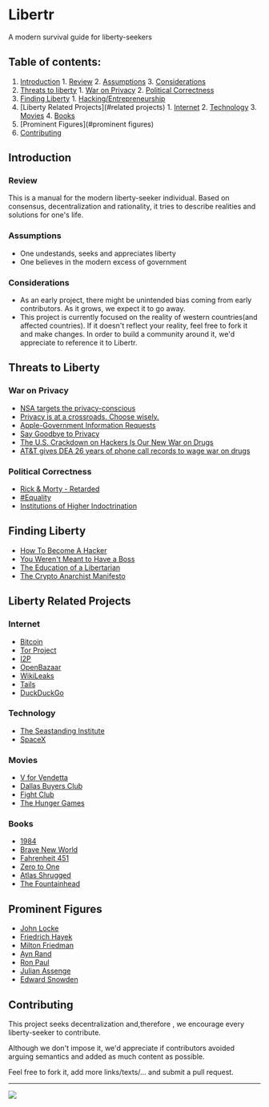 # Libertr
A modern survival guide for liberty-seekers


## Table of contents:

  1. [Introduction](#introduction)
    1. [Review](#review)
    2. [Assumptions](#assumptions)
    3. [Considerations](#considerations)
  2. [Threats to liberty](#threats-to-liberty)
    1. [War on Privacy](#war-on-privacy)
    2. [Political Correctness](#political-correctness)
  3. [Finding Liberty](#finding-liberty)
    1. [Hacking/Entrepreneurship](#hacking)
  4. [Liberty Related Projects](#related projects)
    1. [Internet](#internet)
    2. [Technology](#technology)
    3. [Movies](#movies)
    4. [Books](#books)
  5. [Prominent Figures](#prominent figures)
  6. [Contributing](#contributing)


## Introduction

### Review

  This is a manual for the modern liberty-seeker individual. Based on consensus, decentralization and rationality, it tries to describe realities and solutions for one's life.
  
### Assumptions

  + One undestands, seeks and appreciates liberty
  + One believes in the modern excess of government

### Considerations
  + As an early project, there might be unintended bias coming from early contributors. As it grows, we expect it to go away.
  + This project is currently focused on the reality of western countries(and affected countries). If it doesn't reflect your reality, feel free to fork it and make changes. In order to build a community around it, we'd appreciate to reference it to Libertr.
 
## Threats to Liberty

### War on Privacy

  + [NSA targets the privacy-conscious](http://daserste.ndr.de/panorama/aktuell/NSA-targets-the-privacy-conscious,nsa230.html)
  + [Privacy is at a crossroads. Choose wisely.](https://medium.com/@yegg/privacy-is-at-a-crossroads-choose-wisely-96bac0644ec1)
  + [Apple-Government Information Requests](http://www.apple.com/privacy/government-information-requests/)
  + [Say Goodbye to Privacy](http://www.wired.com/2015/02/say-goodbye-to-privacy/)
  + [The U.S. Crackdown on Hackers Is Our New War on Drugs](http://www.wired.com/2014/01/using-computer-drug-war-decade-dangerous-excessive-punishment-consequences/)
  + [AT&T gives DEA 26 years of phone call records to wage war on drugs](http://www.theatlantic.com/national/archive/2010/05/this-is-your-war-on-drugs/56380/)

### Political Correctness
  + [Rick & Morty - Retarded ](https://www.youtube.com/watch?v=eOBoKxEcVAA)
  + [#Equality](https://www.youtube.com/watch?v=XM-HJT8_esM)
  + [Institutions of Higher Indoctrination](https://www.youtube.com/watch?v=-jEQYHAFfjg)

## Finding Liberty
  + [How To Become A Hacker](http://www.catb.org/~esr/faqs/hacker-howto.html)
  + [You Weren't Meant to Have a Boss](http://www.paulgraham.com/boss.html)
  + [The Education of a Libertarian](http://www.cato-unbound.org/2009/04/13/peter-thiel/education-libertarian)
  + [The Crypto Anarchist Manifesto](http://groups.csail.mit.edu/mac/classes/6.805/articles/crypto/cypherpunks/may-crypto-manifesto.html)


## Liberty Related Projects
### Internet
  + [Bitcoin](https://bitcoin.org/en/)
  + [Tor Project](https://www.torproject.org/)
  + [I2P](https://geti2p.net/en/)
  + [OpenBazaar](https://github.com/OpenBazaar/OpenBazaar)
  + [WikiLeaks](https://wikileaks.org/)
  + [Tails](https://tails.boum.org/)
  + [DuckDuckGo](https://duckduckgo.com/)

### Technology
  + [The Seastanding Institute](http://www.seasteading.org/)
  + [SpaceX](http://www.spacex.com/)

### Movies
  + [V for Vendetta](https://www.youtube.com/watch?v=KKvvOFIHs4k)
  + [Dallas Buyers Club](https://www.youtube.com/watch?v=U8utPuIFVnU)
  + [Fight Club](https://www.youtube.com/watch?v=SUXWAEX2jlg)
  + [The Hunger Games](https://www.youtube.com/watch?v=4S9a5V9ODuY)

### Books
  + [1984](http://en.wikipedia.org/wiki/Nineteen_Eighty-Four)
  + [Brave New World](http://en.wikipedia.org/wiki/Brave_New_World)
  +  [Fahrenheit 451](http://en.wikipedia.org/wiki/Fahrenheit_451)
  +  [Zero to One](http://en.wikipedia.org/wiki/Zero_to_One)
  +  [Atlas Shrugged](http://en.wikipedia.org/wiki/Atlas_Shrugged)
  +  [The Fountainhead](http://en.wikipedia.org/wiki/The_Fountainhead)

## Prominent Figures
 + [John Locke](http://en.wikipedia.org/wiki/John_Locke)
 + [Friedrich Hayek](http://en.wikipedia.org/wiki/Friedrich_Hayek)
 + [Milton Friedman](http://en.wikipedia.org/wiki/Milton_Friedman)
 + [Ayn Rand](http://en.wikipedia.org/wiki/Ayn_Rand)
 + [Ron Paul](http://en.wikipedia.org/wiki/Ron_Paul)
 + [Julian Assenge](http://en.wikipedia.org/wiki/Julian_Assange)
 + [Edward Snowden](http://en.wikipedia.org/wiki/Edward_Snowden)
 
## Contributing
This project seeks decentralization and,therefore , we encourage every liberty-seeker to contribute. 

Although we don't impose it, we'd appreciate if contributors avoided arguing semantics and added as much content as possible.

Feel free to fork it, add more links/texts/... and submit a pull request. 
____________________

![](http://i.imgur.com/PMX3Yma.gif)
